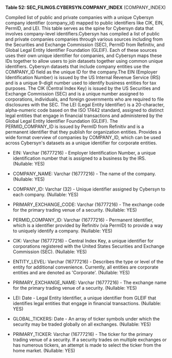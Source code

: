 **Table 52: SEC_FILINGS.CYBERSYN.COMPANY_INDEX** (COMPANY_INDEX)

Compiled list of public and private companies with a unique Cybersyn company identifier (company_id) mapped to public identifiers like CIK, EIN, PermID, and LEI. This table serves as the spine for Cybersyn data that involves company-level identifiers.Cybersyn has compiled a list of public and private companies companies through various sources including from the Securities and Exchange Commission (SEC), PermID from Refinitiv, and Global Legal Entity Identifier Foundation (GLEIF). Each of these sources uses their own unique identifier for companies, and Cybersyn maps these IDs together to allow users to join datasets together using common unique identifiers. Cybersyn datasets that include company entities use the COMPANY_ID field as the unique ID for the company.The EIN (Employer Identification Number) is issued by the US Internal Revenue Service (IRS) and is a unique 9-digit number used to identify business entities for tax purposes. The CIK (Central Index Key) is issued by the US Securities and Exchange Commission (SEC) and is a unique number assigned to corporations, individuals, and foreign governments who are required to file disclosures with the SEC. The LEI (Legal Entity Identifier) is a 20-character, alpha-numeric code based on the ISO 17442 standard, assigned to distinct legal entities that engage in financial transactions and administered by the Global Legal Entity Identifier Foundation (GLEIF). The PERMID_COMPANY_ID is issued by PermID from Refinitiv and is a permanent identifier that they publish for organization entities.  Provides a wide format overview of companies by COMPANY_ID, which can be used across Cybersyn's datasets as a unique identifier for corporate entities.

- EIN: Varchar (16777216) - Employer Identification Number, a unique identification number that is assigned to a business by the IRS. (Nullable: YES)

- COMPANY_NAME: Varchar (16777216) - The name of the company. (Nullable: YES)

- COMPANY_ID: Varchar (32) - Unique identifier assigned by Cybersyn to each company. (Nullable: YES)

- PRIMARY_EXCHANGE_CODE: Varchar (16777216) - The exchange code for the primary trading venue of a security. (Nullable: YES)

- PERMID_COMPANY_ID: Varchar (16777216) - Permanent Identifier, which is a identifier provided by Refinitiv (via PermID) to provide a way to uniquely identify a company. (Nullable: YES)

- CIK: Varchar (16777216) - Central Index Key, a unique identifier for corporations registered with the United States Securities and Exchange Commission (SEC). (Nullable: YES)

- ENTITY_LEVEL: Varchar (16777216) - Describes the type or level of the entity for additional convenience. Currently, all entities are corporate entities and are denoted as 'Corporate'. (Nullable: YES)

- PRIMARY_EXCHANGE_NAME: Varchar (16777216) - The exchange name for the primary trading venue of a security. (Nullable: YES)

- LEI: Date - Legal Entity Identifier, a unique identifier from GLEIF that identifies legal entities that engage in financial transactions. (Nullable: YES)

- GLOBAL_TICKERS: Date - An array of ticker symbols under which the security may be traded globally on all exchanges. (Nullable: YES)

- PRIMARY_TICKER: Varchar (16777216) - The ticker for the primary trading venue of a security. If a security trades on multiple exchanges or has numerous tickers, an attempt is made to select the ticker from the home market. (Nullable: YES)

